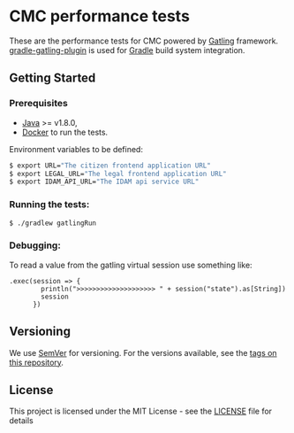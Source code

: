 # CMC performance tests

These are the performance tests for CMC powered by [Gatling](http://gatling.io/#/resources/documentation) 
framework. [gradle-gatling-plugin](https://github.com/lkishalmi/gradle-gatling-plugin) is used
for [Gradle](https://gradle.org/) build system integration.

## Getting Started

### Prerequisites

* [Java](https://www.google.co.uk/search?q=how+to+install+openjdk&oq=how+to+install+openjdk) >= v1.8.0,
* [Docker](https://www.docker.com/) to run the tests.

Environment variables to be defined:

```bash
$ export URL="The citizen frontend application URL"
$ export LEGAL_URL="The legal frontend application URL"
$ export IDAM_API_URL="The IDAM api service URL"
```

### Running the tests:

```bash
$ ./gradlew gatlingRun
```
 
### Debugging:
To read a value from the gatling virtual session use something like:
```
.exec(session => {
        println(">>>>>>>>>>>>>>>>>>>> " + session("state").as[String])
        session
      })
```

## Versioning

We use [SemVer](http://semver.org/) for versioning. For the versions available, see the [tags on this repository](http://git.reform/cmc/performance-tests/tags).

## License

This project is licensed under the MIT License - see the [LICENSE](LICENSE.md) file for details

